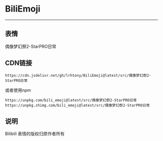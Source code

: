 # BiliEmoji
---
## 表情
偶像梦幻祭2-StarPRO日常
## CDN链接
```
https://cdn.jsdelivr.net/gh/lrhtony/BiliEmoji@latest/src/偶像梦幻祭2-StarPRO日常
```
或者使用npm
```
https://unpkg.com/bili_emoji@latest/src/偶像梦幻祭2-StarPRO日常
https://unpkg.zhimg.com/bili_emoji@latest/src/偶像梦幻祭2-StarPRO日常
```
## 说明
Bilibili 表情的版权归原作者所有
